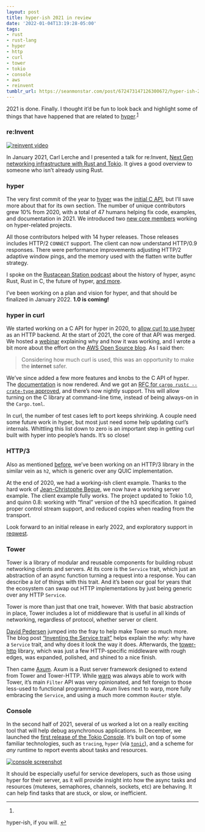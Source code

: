 ```yaml
---
layout: post
title: hyper-ish 2021 in review
date: '2022-01-04T13:19:28-05:00'
tags:
- rust
- rust-lang
- hyper
- http
- curl
- tower
- tokio
- console
- aws
- reinvent
tumblr_url: https://seanmonstar.com/post/672473147126300672/hyper-ish-2021-in-review
---
```

2021 is done. Finally. I thought it’d be fun to look back and highlight some of things that have happened that are related to [hyper](https://hyper.rs).<sup id="fnref:1"><a href="#fn:1" class="footnote-ref" role="doc-noteref">1</a></sup>

### re:Invent

[![reinvent video](https://i.imgur.com/dKt54sN.png)](https://youtu.be/MZyleK8elPk)

In January 2021, Carl Lerche and I presented a talk for re:Invent, [Next Gen networking infrastructure with Rust and Tokio](https://youtu.be/MZyleK8elPk). It gives a good overview to someone who isn’t already using Rust.

### hyper

The very first commit of the year to [hyper](https://hyper.rs) was the [initial C API](https://github.com/hyperium/hyper/pull/2278), but I’ll save more about that for its own section. The number of unique contributors grew 10% from 2020, with a total of 47 humans helping fix code, examples, and documentation in 2021. We introduced two [new core members](https://hyper.rs/blog/2021/05/06/welcome-anthony-ramine/) working on hyper-related projects.

All those contributors helped with 14 hyper releases. Those releases includes HTTP/2 `CONNECT` support. The client can now understand HTTP/0.9 responses. There were performance improvements adjusting HTTP/2 adaptive window pings, and the memory used with the flatten write buffer strategy.

I spoke on the [Rustacean Station podcast](https://rustacean-station.org/episode/045-sean-arthur/) about the history of hyper, async Rust, Rust in C, the future of hyper, [and more](https://seanmonstar.com/blog/2021-11-09-podcast-hyper-on-the-rustacean-station/).

I’ve been working on a plan and vision for hyper, and that should be finalized in January 2022. **1.0 is coming!**

### hyper in curl

We started working on a C API for hyper in 2020, to [allow curl to use hyper](https://daniel.haxx.se/blog/2020/10/09/rust-in-curl-with-hyper/) as an HTTP backend. At the start of 2021, the core of that API was merged. We hosted a [webinar](https://youtu.be/okGUxW_i9yk) explaining why and how it was working, and I wrote a bit more about the effort on the [AWS Open Source blog](https://aws.amazon.com/blogs/opensource/how-using-hyper-in-curl-can-help-make-the-internet-safer/). As I said then:

> Considering how much curl is used, this was an opportunity to make the **internet** safer.

We’ve since added a few more features and knobs to the C API of hyper. The [documentation](https://docs.rs/hyper/latest/hyper/ffi/) is now rendered. And we got an [RFC for `cargo rustc --crate-type` approved](https://github.com/rust-lang/rfcs/pull/3180), and there’s now nightly support. This will allow turning on the C library at command-line time, instead of being always-on in the `Cargo.toml`.

In curl, the number of test cases left to port keeps shrinking. A couple need some future work in hyper, but most just need some help updating curl’s internals. Whittling this list down to zero is an important step in getting curl built with hyper into people’s hands. It’s so close!

### HTTP/3

Also as mentioned [before](https://seanmonstar.com/blog/2020-12-23-hyper-v014/), we’ve been working on an HTTP/3 library in the similar vein as `h2`, which is generic over any QUIC implementation.

At the end of 2020, we had a working-ish client example. Thanks to the hard work of [Jean-Christophe Begue](https://github.com/stammw), we now have a working server example. The client example fully works. The project updated to Tokio 1.0, and quinn 0.8: working with “final” version of the h3 specification. It gained proper control stream support, and reduced copies when reading from the transport.

Look forward to an initial release in early 2022, and exploratory support in [reqwest](https://crates.io/crates/reqwest).

### Tower

Tower is a library of modular and reusable components for building robust networking clients and servers. At its core is the `Service` trait, which just an abstraction of an async function turning a request into a response. You can describe a _lot_ of things with this trait. And it’s been our goal for years that the ecosystem can swap out HTTP implementations by just being generic over any HTTP `Service`.

Tower is more than just that one trait, however. With that basic abstraction in place, Tower includes a lot of middleware that is useful in all kinds of networking, regardless of protocol, whether server or client.

[David Pedersen](https://github.com/davidpdrsn) jumped into the fray to help make Tower so much more. The blog post [“Inventing the Service trait”](https://tokio.rs/blog/2021-05-14-inventing-the-service-trait) helps explain the _why_: why have a `Service` trait, and why does it look the way it does. Afterwards, the [tower-http](https://tokio.rs/blog/2021-05-announcing-tower-http) library, which was just a few HTTP-specific middleware with rough edges, was expanded, polished, and shined to a nice finish.

Then came [Axum](https://tokio.rs/blog/2021-07-announcing-axum). Axum is a Rust server framework designed to extend from Tower and Tower-HTTP. While [warp](https://seanmonstar.com/blog/2018-08-01-warp/) was always able to work with Tower, it’s main `Filter` API was very opinionated, and felt foreign to those less-used to functional programming. Axum lives next to warp, more fully embracing the `Service`, and using a much more common `Router` style.

### Console

In the second half of 2021, several of us worked a lot on a really exciting tool that will help debug asynchronous applications. In December, we launched the [first release of the Tokio Console](https://tokio.rs/blog/2021-12-announcing-tokio-console). It’s built on top of some familiar technologies, such as `tracing`, `hyper` (via [`tonic`](https://tokio.rs/blog/2021-07-tonic-0-5)), and a scheme for _any_ runtime to report events about tasks and resources.

[![console screenshot](https://raw.githubusercontent.com/tokio-rs/console/main/assets/warnings.png)](https://tokio.rs/blog/2021-12-announcing-tokio-console)

It should be especially useful for service developers, such as those using hyper for their server, as it will provide insight into how the async tasks and resources (mutexes, semaphores, channels, sockets, etc) are behaving. It can help find tasks that are stuck, or slow, or inefficient.

* * *

1. 

hyper-ish, if you will.&nbsp;[↩︎](#fnref:1)

